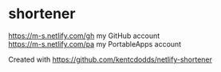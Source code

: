# shortener

https://m-s.netlify.com/gh my GitHub account  
https://m-s.netlify.com/pa my PortableApps account

Created with https://github.com/kentcdodds/netlify-shortener
